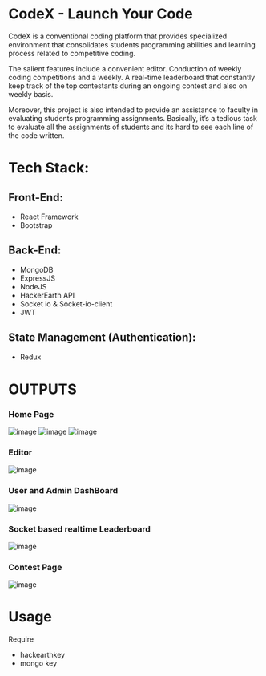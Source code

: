 # CodeX - Launch Your Code

CodeX is a conventional coding platform that provides specialized 
environment that consolidates students programming abilities 
and learning process related to competitive coding.

The salient features include a convenient editor. 
Conduction of weekly coding competitions and a weekly.
A real-time leaderboard that constantly keep track of the top contestants during an ongoing contest and also on weekly basis.

Moreover, this project is also intended to provide an assistance 
to faculty in evaluating students programming assignments. 
Basically, it’s a tedious task to evaluate all the assignments of 
students and its hard to see each line of the code written.

# Tech Stack:

## Front-End:
- React Framework
- Bootstrap

## Back-End:
- MongoDB
- ExpressJS
- NodeJS
- HackerEarth API
- Socket io & Socket-io-client
- JWT

## State Management (Authentication):
- Redux

# OUTPUTS
### Home Page
![image](https://user-images.githubusercontent.com/61978190/110613930-cf309d00-81b7-11eb-972b-a62bf4a52e5b.png)
![image](https://user-images.githubusercontent.com/61978190/110614216-2171be00-81b8-11eb-9723-f0a50a0b5580.png)
![image](https://user-images.githubusercontent.com/61978190/110614701-9c3ad900-81b8-11eb-973d-41bdfb5fb14f.png)
### Editor
![image](https://user-images.githubusercontent.com/61978190/110615347-56324500-81b9-11eb-929f-f440607ca6c9.png)
### User and Admin DashBoard
![image](https://user-images.githubusercontent.com/61978190/110632461-a7e4ca80-81cd-11eb-872e-6f2fa3d48e26.png)
### Socket based realtime Leaderboard
![image](https://user-images.githubusercontent.com/61978190/110632592-cf3b9780-81cd-11eb-938e-65825ef38caf.png)
### Contest Page
![image](https://user-images.githubusercontent.com/61978190/110632867-204b8b80-81ce-11eb-9f21-14ee561e0e8b.png)

# Usage
Require 
- hackearthkey
- mongo key
